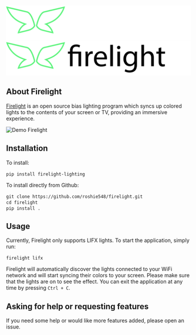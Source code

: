 ![Firelight](doc/firelight-dark.png#gh-dark-mode-only)
![Firelight](doc/firelight-light.png#gh-light-mode-only)


## About Firelight
[Firelight](https://github.com/roshie548/firelight) is an open source bias lighting program which syncs up colored lights to the contents of your screen or TV, providing an immersive experience.

![Demo Firelight](doc/firelight-demo.gif)

## Installation
To install:
```
pip install firelight-lighting
```

To install directly from Github:
```
git clone https://github.com/roshie548/firelight.git
cd firelight
pip install .
```

## Usage
Currently, Firelight only supports LIFX lights. To start the application, simply run:
```
firelight lifx
```
Firelight will automatically discover the lights connected to your WiFi network and will start syncing their colors to your screen. Please make sure that the lights are on to see the effect. You can exit the application at any time by pressing `Ctrl + C`.

## Asking for help or requesting features
If you need some help or would like more features added, please open an issue.
